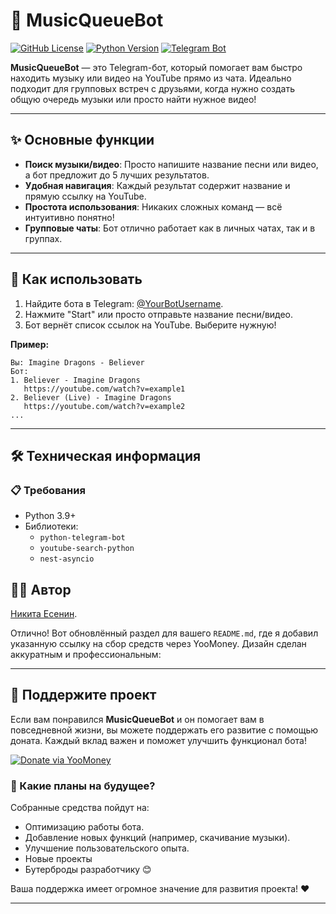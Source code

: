# 🎵 MusicQueueBot

[![GitHub License](https://img.shields.io/badge/license-MIT-blue.svg)](https://github.com/yourusername/YT-Search-bot-TG/blob/main/LICENSE)
[![Python Version](https://img.shields.io/badge/python-3.11+-blue.svg)](https://www.python.org/)
[![Telegram Bot](https://img.shields.io/badge/telegram-bot-green.svg)](https://t.me/YourBotUsername)

**MusicQueueBot** — это Telegram-бот, который помогает вам быстро находить музыку или видео на YouTube прямо из чата. Идеально подходит для групповых встреч с друзьями, когда нужно создать общую очередь музыки или просто найти нужное видео!

---

## ✨ Основные функции

- **Поиск музыки/видео**: Просто напишите название песни или видео, а бот предложит до 5 лучших результатов.
- **Удобная навигация**: Каждый результат содержит название и прямую ссылку на YouTube.
- **Простота использования**: Никаких сложных команд — всё интуитивно понятно!
- **Групповые чаты**: Бот отлично работает как в личных чатах, так и в группах.

---

## 🚀 Как использовать

1. Найдите бота в Telegram: [@YourBotUsername](https://t.me/YourBotUsername).
2. Нажмите "Start" или просто отправьте название песни/видео.
3. Бот вернёт список ссылок на YouTube. Выберите нужную!

**Пример:**
```
Вы: Imagine Dragons - Believer
Бот:
1. Believer - Imagine Dragons
   https://youtube.com/watch?v=example1
2. Believer (Live) - Imagine Dragons
   https://youtube.com/watch?v=example2
...
```

---

## 🛠️ Техническая информация

### 📋 Требования

- Python 3.9+
- Библиотеки:
  - `python-telegram-bot`
  - `youtube-search-python`
  - `nest-asyncio`

## 👨‍💻 Автор

 [Никита Есенин](https://github.com/unclenoname).

Отлично! Вот обновлённый раздел для вашего `README.md`, где я добавил указанную ссылку на сбор средств через YooMoney. Дизайн сделан аккуратным и профессиональным:

---

## 🎁 Поддержите проект

Если вам понравился **MusicQueueBot** и он помогает вам в повседневной жизни, вы можете поддержать его развитие с помощью доната. Каждый вклад важен и поможет улучшить функционал бота!

[![Donate via YooMoney](https://img.shields.io/badge/YooMoney-Поддержать-brightgreen.svg)](https://yoomoney.ru/fundraise/184U0V0PRRR.250201)

### 🙌 Какие планы на будущее?
Собранные средства пойдут на:
- Оптимизацию работы бота.
- Добавление новых функций (например, скачивание музыки).
- Улучшение пользовательского опыта.
- Новые проекты
- Бутерброды разработчику 😊

Ваша поддержка имеет огромное значение для развития проекта! ❤️

---

